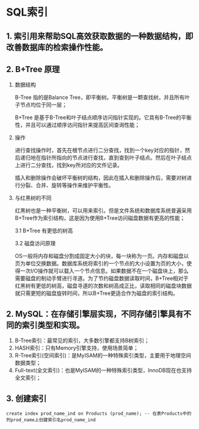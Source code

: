 # SQL索引

## 1. 索引用来帮助SQL高效获取数据的一种数据结构，即改善数据库的检索操作性能。

## 2. B+Tree 原理

1.  数据结构

    B-Tree 指的是Balance Tree，即平衡树。平衡树是一颗查找树，并且所有叶子节点均位于同一层；

    B+Tree 是基于B-Tree和叶子结点顺序访问指针实现的。它具有B-Tree的平衡性，并且可以通过顺序访问指针来提高区间查询性能；

2.  操作

    进行查找操作时，首先在根节点进行二分查找，找到一个key对应的指针，然后递归地在指针所指向的节点进行查找，直到查到叶子结点。然后在叶子结点上进行二分查找，找到key所对应的文件记录。

    插入和删除操作会破坏平衡树的结构，因此在插入和删除操作后，需要对树进行分裂、合并、旋转等操作来维护平衡性。

3.  与红黑树的不同

    红黑树也是一种平衡树，可以用来索引。但是文件系统和数据库系统普遍采用B+Tree作为索引结构，这是因为使用B+Tree访问磁盘数据有更高的性能；

    3.1 B+Tree 有更低的树高

    3.2 磁盘访问原理

    ​	OS一般将内存和磁盘分割成固定大小的块，每一块称为一页。内存和磁盘以页为单位交换数据。数据库系统将索引的一个节点的大小设置为页的大小，使得一次I/O操作就可以载入一个节点信息。如果数据不在一个磁盘块上，那么需要磁盘的制动手臂进行寻道。为了节约磁盘数据读取时间，B+Tree相对于红黑树有更低的树高，磁盘寻道的次数和树高成正比，读取相同的磁盘块数据就只需更短的磁盘旋转时间，所以B+Tree更适合作为磁盘的索引结构。

## 

## 2. MySQL：在存储引擎层实现，不同存储引擎具有不同的索引类型和实现。

1.  B-Tree索引：最常见的索引，大多数引擎都支持B树索引；
2.  HASH索引：只有Memory引擎支持，使用场景简单；
3.  R-Tree索引(空间索引)：是MyISAM的一种特殊索引类型，主要用于地理空间数据类型；
4.  Full-text(全文索引)：也是MyISAM的一种特殊索引类型，InnoDB现在也支持全文索引；

## 3. 创建索引

```mysql
create index prod_name_ind on Products (prod_name); -- 在表Products中的列prod_name上创建索引名prod_name_ind
```











